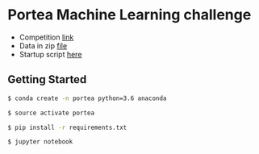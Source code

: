 # Portea Machine Learning challenge

* Competition [link](https://www.hackerearth.com/challenge/competitive/factorbranded-data-warriors-challenge-portea/)
* Data in zip [file](data.zip)
* Startup script [here](portea_ml.ipynb)

## Getting Started

```sh
$ conda create -n portea python=3.6 anaconda
```

```sh
$ source activate portea
```

```sh
$ pip install -r requirements.txt
```

```sh
$ jupyter notebook
```
